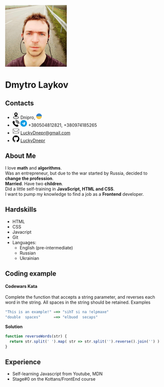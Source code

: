 <img src="./pics/avatar.png" height="200">

# Dmytro Laykov

## Contacts

* **<img src="./pics/location-icon.png" height="22">** Dnipro, <img src="./pics/ukraine-icon.png" height="18">
* **<img src="./pics/phone-icon.png" height="22"> <img src="./pics/telegram-icon.png" height="22">**  +380504812821, +380974185265
* **<img src="./pics/mail-icon.png" height="22">** LuckyDnepr@gmail.com
* **<img src="./pics/github-icon.png" height="22">** [LuckyDnepr](https://github.com/LuckyDnepr)

## About Me
I love **math** and **algorithms**.  
Was an entrepreneur, but due to the war started by Russia, decided to **change the profession**.  
**Married**. Have two **children**.  
Did a little self-training in **JavaScript, HTML and CSS**.  
I want to pump my knowledge to find a job as a **Frontend** developer.

## Hardskills
* HTML
* CSS
* Javacript
* Git
* Languages:
    * English (pre-intermediate)
    * Russian
    * Ukrainian

## Coding example
#### Codewars Kata
Complete the function that accepts a string parameter, and reverses each word in the string. All spaces in the string should be retained.
Examples
```js
"This is an example!" ==> "sihT si na !elpmaxe"
"double  spaces"      ==> "elbuod  secaps"
```

**Solution**
```js
function reverseWords(str) {
  return str.split(' ').map( str => str.split('').reverse().join('') ).join(' ');
}
```

## Experience
* Self-learning Javascript from Youtube, MDN
* Stage#0 on the Kottans/FrontEnd course
